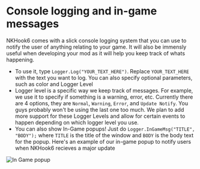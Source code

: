 # Console logging and in-game messages
NKHook6 comes with a slick console logging system that you can use to notify the user of anything relating to your game. It will also be immensly useful when developing your mod as it will help you keep track of whats happening.

- To use it, type `Logger.Log("YOUR_TEXT_HERE")`. Replace `YOUR_TEXT_HERE` with the text you want to log. You can also specify optional parameters, such as color and Logger Level
- Logger level is a specific way we keep track of messages. For example, we use it to specify if something is a warning, error, etc. Currently there are 4 options, they are `Normal`, `Warning`, `Error`, and `Update Notify`. You guys probably won't be using the last one too much. We plan to add more support for these Logger Levels and allow for certain events to happen depending on which logger level you use. 
- You can also show In-Game popups! Just do `Logger.InGameMsg("TITLE", "BODY");` where `TITLE` is the title of the window and `BODY` is the body text for the popup. Here's an example of our in-game popup to notify users when NKHook6 recieves a major update

![In Game popup](https://media.discordapp.net/attachments/619054151967703061/759506362199179264/unknown.png?width=1156&height=677)
